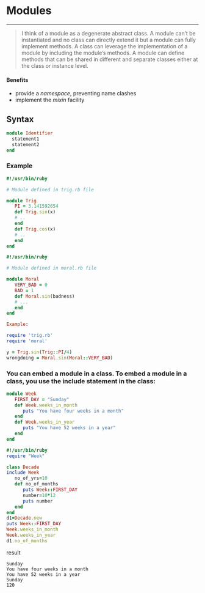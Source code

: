 # Modules
---

> I think of a module as a degenerate abstract class. A module can’t be instantiated and no class can directly extend it but a module can fully implement methods. A class can leverage the implementation of a module by including the module’s methods. A module can define methods that can be shared in different and separate classes either at the class or instance level.

#### Benefits

- provide a *namespace*, preventing name clashes
- implement the *mixin* facility

## Syntax

```ruby
module Identifier
  statement1
  statement2
end
```

### Example

```ruby
#!/usr/bin/ruby

# Module defined in trig.rb file

module Trig
   PI = 3.141592654
   def Trig.sin(x)
   # ..
   end
   def Trig.cos(x)
   # ..
   end
end
```

```ruby
#!/usr/bin/ruby

# Module defined in moral.rb file

module Moral
   VERY_BAD = 0
   BAD = 1
   def Moral.sin(badness)
   # ...
   end
end
```

```ruby
Example:

require 'trig.rb'
require 'moral'

y = Trig.sin(Trig::PI/4)
wrongdoing = Moral.sin(Moral::VERY_BAD)
```

### You can embed a module in a class. To embed a module in a class, you use the include statement in the class:

```ruby
module Week
   FIRST_DAY = "Sunday"
   def Week.weeks_in_month
      puts "You have four weeks in a month"
   end
   def Week.weeks_in_year
      puts "You have 52 weeks in a year"
   end
end
```

```ruby
#!/usr/bin/ruby
require "Week"

class Decade
include Week
   no_of_yrs=10
   def no_of_months
      puts Week::FIRST_DAY
      number=10*12
      puts number
   end
end
d1=Decade.new
puts Week::FIRST_DAY
Week.weeks_in_month
Week.weeks_in_year
d1.no_of_months
```

result

```
Sunday
You have four weeks in a month
You have 52 weeks in a year
Sunday
120
```
